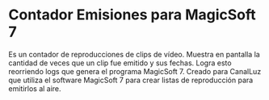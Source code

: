 # Contador Emisiones para MagicSoft 7
 Es un contador de reproducciones de clips de vídeo. Muestra en pantalla la cantidad de veces que un clip fue emitido y sus fechas. Logra esto reorriendo logs que genera el programa MagicSoft 7. Creado para CanalLuz que utiliza el software MagicSoft 7 para crear listas de reproducción para emitirlos al aire.
